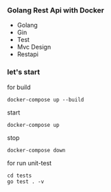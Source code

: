 ### Golang Rest Api with Docker
- Golang
- Gin
- Test
- Mvc Design 
- Restapi

### let's start
for build
```console
docker-compose up --build
```
start
```console
docker-compose up
```
stop 

```console
docker-compose down
```
for run unit-test
```console
cd tests
go test . -v
```